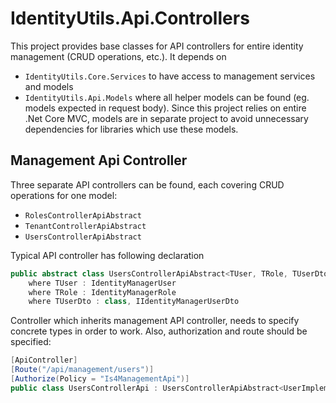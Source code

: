 # IdentityUtils.Api.Controllers

This project provides base classes for API controllers for entire identity management (CRUD operations, etc.). It depends on 
- `IdentityUtils.Core.Services` to have access to management services and models
- `IdentityUtils.Api.Models` where all helper models can be found (eg. models expected in request body). Since this project relies on entire .Net Core MVC, models are in separate project to avoid unnecessary dependencies for libraries which use these models. 

## Management Api Controller

Three separate API controllers can be found, each covering CRUD operations for one model:
- `RolesControllerApiAbstract`
- `TenantControllerApiAbstract`
- `UsersControllerApiAbstract`

Typical API controller has following declaration
```csharp 
public abstract class UsersControllerApiAbstract<TUser, TRole, TUserDto> : ControllerBase
    where TUser : IdentityManagerUser
    where TRole : IdentityManagerRole
    where TUserDto : class, IIdentityManagerUserDto
```

Controller which inherits management API controller, needs to specify concrete types in order to work. Also, authorization and route should be specified:

```csharp
[ApiController]
[Route("/api/management/users")]
[Authorize(Policy = "Is4ManagementApi")]
public class UsersControllerApi : UsersControllerApiAbstract<UserImplementation, RoleImplementation, UserDto>
    
```